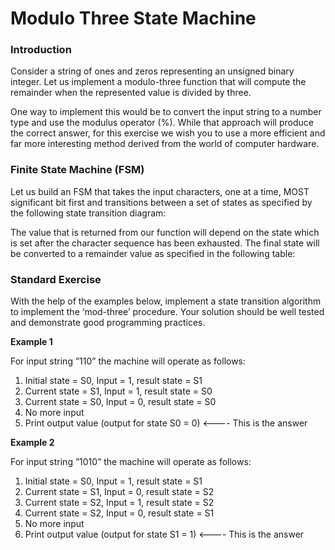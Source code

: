 # Modulo Three State Machine

### Introduction

Consider a string of ones and zeros representing an unsigned binary integer. Let us implement a modulo-three function that will compute the remainder when the represented value is divided by three.

One way to implement this would be to convert the input string to a number type and use the modulus operator (%). While that approach will produce the correct answer, for this exercise we wish you to use a more efficient and far more interesting method derived from the world of computer hardware.

### Finite State Machine (FSM)

Let us build an FSM that takes the input characters, one at a time, MOST significant bit first and transitions between a set of states as specified by the following state transition diagram:

The value that is returned from our function will depend on the state which is set after the character sequence has been exhausted. The final state will be converted to a remainder value as specified in the following table:

### Standard Exercise
With the help of the examples below, implement a state transition algorithm to implement the ‘mod-three’ procedure. Your solution should be well tested and demonstrate good programming practices.

**Example 1**

For input string ​”110”​ the machine will operate as follows:
1. Initial state = S0, Input = 1, result state = S1
2. Current state = S1, Input = 1, result state = S0
3. Current state = S0, Input = 0, result state = S0
4. No more input
5. Print output value (output for state S0 = 0) <---- This is the answer

**Example 2**

For input string ​”1010”​ the machine will operate as follows:
1. Initial state = S0, Input = 1, result state = S1
2. Current state = S1, Input = 0, result state = S2
3. Current state = S2, Input = 1, result state = S2
4. Current state = S2, Input = 0, result state = S1
5. No more input
6. Print output value (output for state S1 = 1) <---- This is the answer
